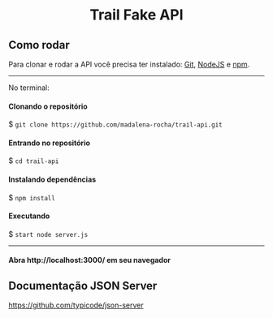 <h1 align='center'> Trail Fake API </h1>

## Como rodar

Para clonar e rodar a API você precisa ter instalado: [Git](https://git-scm.com/), [NodeJS](https://nodejs.org/en/) e [npm](https://www.npmjs.com/).

<hr>
No terminal:

#### Clonando o repositório

$ `git clone https://github.com/madalena-rocha/trail-api.git`

#### Entrando no repositório

$ `cd trail-api`

#### Instalando dependências

$ `npm install`

#### Executando

$ `start node server.js`

<hr>

#### Abra http://localhost:3000/ em seu navegador

## Documentação JSON Server

https://github.com/typicode/json-server
